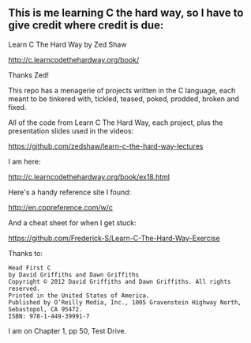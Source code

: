 ## This is me learning C the hard way, so I have to give credit where credit is due:

Learn C The Hard Way by Zed Shaw

http://c.learncodethehardway.org/book/

Thanks Zed!

This repo has a menagerie of projects written in the C language, each meant to be tinkered with, tickled, teased, poked, prodded, broken and fixed.

All of the code from Learn C The Hard Way, each project, plus the presentation slides used in the videos:

https://github.com/zedshaw/learn-c-the-hard-way-lectures

I am here:

http://c.learncodethehardway.org/book/ex18.html 

Here's a handy reference site I found:

http://en.cppreference.com/w/c

And a cheat sheet for when I get stuck:

https://github.com/Frederick-S/Learn-C-The-Hard-Way-Exercise

Thanks to:  
```
Head First C  
by David Griffiths and Dawn Griffiths  
Copyright © 2012 David Griffiths and Dawn Griffiths. All rights reserved.  
Printed in the United States of America.  
Published by O’Reilly Media, Inc., 1005 Gravenstein Highway North, Sebastopol, CA 95472.  
ISBN: 978-1-449-39991-7  
```
I am on Chapter 1, pp 50, Test Drive.